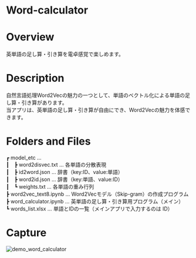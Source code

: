 # Word-calculator

# Overview
英単語の足し算・引き算を電卓感覚で楽しめます。

# Description
自然言語処理Word2Vecの魅力の一つとして、単語のベクトル化による単語の足し算・引き算があります。  
当アプリは、英単語の足し算・引き算が自由にでき、Word2Vecの魅力を体感できます。

# Folders and Files
┏ model_etc …  
┃　┣ word2disvec.txt … 各単語の分散表現  
┃　┣ id2word.json … 辞書（key:ID、value:単語）  
┃　┣ word2id.json … 辞書（key:単語、value:ID）  
┃　┗ weights.txt … 各単語の重み行列  
┣ word2vec_text8.ipynb … Word2Vecモデル（Skip-gram）の作成プログラム  
┣ word_calculator.ipynb … 英単語の足し算・引き算用プログラム（メイン）  
┗ words_list.xlsx … 単語とIDの一覧（メインアプリで入力するのは ID）  

# Capture
![demo_word_calculator](https://user-images.githubusercontent.com/39453720/46589494-14cb7600-cae5-11e8-95b2-d9010a0b81a3.gif)
